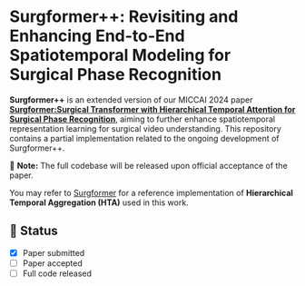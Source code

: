 # Surgformer++: Revisiting and Enhancing End-to-End Spatiotemporal Modeling for Surgical Phase Recognition

**Surgformer++** is an extended version of our MICCAI 2024 paper **[Surgformer:Surgical Transformer with Hierarchical Temporal Attention for Surgical Phase Recognition](https://link.springer.com/chapter/10.1007/978-3-031-72089-5_57)**, aiming to further enhance spatiotemporal representation learning for surgical video understanding. This repository contains a partial implementation related to the ongoing development of Surgformer++.

🚧 **Note:** The full codebase will be released upon official acceptance of the paper.

You may refer to [Surgformer](https://github.com/isyangshu/Surgformer) for a reference implementation of **Hierarchical Temporal Aggregation (HTA)** used in this work.

## 🔧 Status

- [x] Paper submitted
- [ ] Paper accepted
- [ ] Full code released
